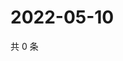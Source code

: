 # 2022-05-10

共 0 条

<!-- BEGIN WEIBO -->
<!-- 最后更新时间 Tue May 10 2022 11:25:46 GMT+0800 (China Standard Time) -->

<!-- END WEIBO -->
